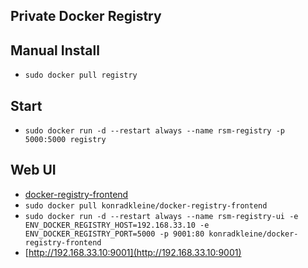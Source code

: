 ## Private Docker Registry

## Manual Install

- `sudo docker pull registry`

## Start

- `sudo docker run -d --restart always --name rsm-registry -p 5000:5000 registry`

## Web UI

- [docker-registry-frontend](https://github.com/kwk/docker-registry-frontend)
- `sudo docker pull konradkleine/docker-registry-frontend`
- `sudo docker run -d --restart always --name rsm-registry-ui -e ENV_DOCKER_REGISTRY_HOST=192.168.33.10 -e ENV_DOCKER_REGISTRY_PORT=5000 -p 9001:80 konradkleine/docker-registry-frontend`
- [http://192.168.33.10:9001](http://192.168.33.10:9001)
